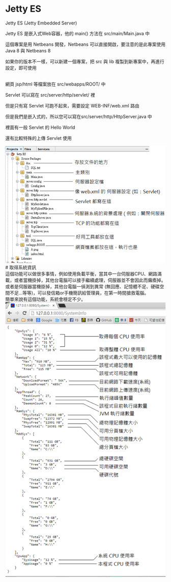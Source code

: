 # Jetty ES 
Jetty ES (Jetty Embedded Server)

Jetty ES 是嵌入式Web容器，他的 main() 方法在 src/main/Main.java 中 <br>

這個專案是用 Netbeans 開發，Netbeans 可以直接開啟，要注意的是此專案使用 Java 8 與 Netbeans 8 <br>

如果你的版本不一樣，可以新建一個專案，把 src 與 lib 複製到新專案中，再進行設定，即可使用<br><br>

網頁 jsp/html 等檔案放在 src/webapps/ROOT/ 中 <br>

Servlet 可以寫在 src/server/http/servlet/ 裡 <br>

但是只有寫 Servlet 可跑不起來，需要設定 WEB-INF/web.xml 路由 <br>

但是我們是嵌入式的，所以您可以寫在src/server/http/HttpServer.java 中 <br>

裡面有一般 Servlet 的 Hello World  <br>

還有比較特殊的上傳 Servlet 使用 <br>

<img src="https://raw.githubusercontent.com/Lolikitty/JettyES/master/Github/DirGettingStart.png" />
<br>
# 取得系統資訊
<br>
這個功能可以做很多事情，例如使用負載平衡，當其中一台伺服器CPU、網路滿載，或者當機掛掉，其他台電腦可以接手繼續處理，伺服器並不會因此而癱瘓掉。<br>
或者是伺服器當機掛掉，其他台電腦一偵測到異常 (無回應、記憶體不足、硬碟空間不足...等等)，可以發信箱or手機簡訊給管理員，在第一時間搶救電腦。<br>
簡單來說有這個功能，系統會穩定不少。
<br>
<img src="https://raw.githubusercontent.com/Lolikitty/JettyES/master/Github/SysInfo.png" />

